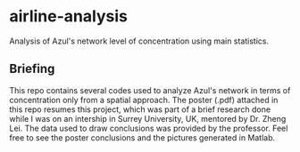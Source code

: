 # airline-analysis
Analysis of Azul's network level of concentration using main statistics. 

## Briefing
This repo contains several codes used to analyze Azul's network in terms of concentration only from a spatial approach. The poster (.pdf) attached in this repo resumes this project, which was part of a brief research done while I was on an intership in Surrey University, UK, mentored by Dr. Zheng Lei. The data used to draw conclusions was provided by the professor.
Feel free to see the poster conclusions and the pictures generated in Matlab.
